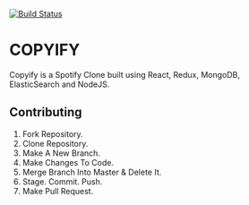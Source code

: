 [![Build Status](https://travis-ci.com/enahsor/COPYIFY.svg?branch=master)](https://travis-ci.com/enahsor/COPYIFY)

# COPYIFY

Copyify is a Spotify Clone built using React, Redux, MongoDB, ElasticSearch and NodeJS.

## Contributing

1. Fork Repository.
2. Clone Repository.
3. Make A New Branch.
4. Make Changes To Code.
5. Merge Branch Into Master & Delete It.
6. Stage. Commit. Push.
7. Make Pull Request.
